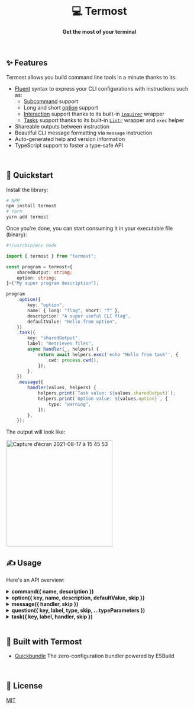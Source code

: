 <br>
<div align="center">
    <h1>💻 Termost</h1>
    <strong>Get the most of your terminal</strong>
</div>
<br>
<br>

## ✨ Features

Termost allows you build command line tools in a minute thanks to its:

-   [Fluent](https://en.wikipedia.org/wiki/Fluent_interface) syntax to express your CLI configurations with instructions such as:
    -   [Subcommand](example/withCommand.ts) support
    -   Long and short [option](example/withOption.ts) support
    -   [Interaction](example/withQuestion.ts) support thanks to its built-in [`inquirer`](https://www.npmjs.com/package/inquirer) wrapper
    -   [Tasks](example/withTask.ts) support thanks to its built-in [`Listr`](https://www.npmjs.com/package/listr) wrapper and `exec` helper
-   Shareable outputs between instruction
-   Beautiful CLI message formatting via `message` instruction
-   Auto-generated help and version information
-   TypeScript support to foster a type-safe API

<br>

## 🚀 Quickstart

Install the library:

```bash
# NPM
npm install termost
# Yarn
yarn add termost
```

Once you're done, you can start consuming it in your executable file (binary):

```ts
#!/usr/bin/env node

import { termost } from "termost";

const program = termost<{
	sharedOutput: string;
	option: string;
}>("My super program description");

program
	.option({
		key: "option",
		name: { long: "flag", short: "f" },
		description: "A super useful CLI flag",
		defaultValue: "Hello from option",
	})
	.task({
		key: "sharedOutput",
		label: "Retrieves files",
		async handler(_, helpers) {
			return await helpers.exec('echo "Hello from task"', {
				cwd: process.cwd(),
			});
		},
	})
	.message({
		handler(values, helpers) {
			helpers.print(`Task value: ${values.sharedOutput}`);
			helpers.print(`Option value: ${values.option}`, {
				type: "warning",
			});
		},
	});
```

The output will look like:

<img width="287" alt="Capture d’écran 2021-08-17 à 15 45 53" src="https://user-images.githubusercontent.com/10498826/129737100-52d70ee4-66a1-4f56-96ec-b56c7f378a50.png">

<br>

## ✍️ Usage

Here's an API overview:

<details>
<summary><b>command({ name, description })</b></summary>
<p>

```ts
#!/usr/bin/env node

import { termost } from "termost";

const program = termost("Example to showcase the `command` API");

program
	.command({
		name: "build",
		description: "Transpile and bundle in production mode",
	})
	.message({
		handler(values, helpers) {
			helpers.print("👋 Hello, I'm the `build` command");
		},
	});

program
	.command({
		name: "watch",
		description: "Rebuild your assets on any code change",
	})
	.message({
		handler(values, helpers) {
			helpers.print("👋 Hello, I'm the `watch` command");
		},
	});
```

</p>
</details>

<details>
<summary><b>option({ key, name, description, defaultValue, skip })</b></summary>
<p>

```ts
#!/usr/bin/env node

import { termost } from "termost";

type ProgramContext = {
	optionWithAlias: number;
	optionWithoutAlias: string;
};

const program = termost<ProgramContext>("Example to showcase the `option` API");

program
	.option({
		key: "optionWithAlias",
		name: { long: "shortOption", short: "s" },
		description: "Useful CLI flag",
		defaultValue: 0,
	})
	.option({
		key: "optionWithoutAlias",
		name: "longOption",
		description: "Useful CLI flag",
		defaultValue: "defaultValue",
	})
	.message({
		handler(values, helpers) {
			helpers.print(JSON.stringify(values, null, 2));
		},
	});
```

</p>
</details>

<details>
<summary><b>message({ handler, skip })</b></summary>
<p>

```ts
#!/usr/bin/env node

import { termost } from "termost";

const program = termost("Example to showcase the `message` API");

program.message({
	handler(values, helpers) {
		const content =
			"A content formatted thanks to the `print` helper presets.";

		helpers.print(content);
		helpers.print(content, { type: "warning" });
		helpers.print(content, { type: "error" });
		helpers.print(content, { type: "success" });
		helpers.print(content, {
			type: "information",
			label: "👋 You can also customize the label",
		});
		helpers.print(["I support also", "multilines", "with array input"], {
			type: "information",
			label: "👋 You can also customize the label",
		});
		console.log(
			helpers.format(
				"\nYou can also have a total control on the formatting through the `format` helper.",
				{
					color: "white",
					modifier: ["italic", "strikethrough", "bold"],
				}
			)
		);
	},
});
```

</p>
</details>

<details>
<summary><b>question({ key, label, type, skip, ...typeParameters })</b></summary>
<p>

```ts
#!/usr/bin/env node

type ProgramContext = {
	question1: "singleOption1" | "singleOption2";
	question2: Array<"multipleOption1" | "multipleOption2">;
	question3: boolean;
	question4: string;
};

const program = termost<ProgramContext>(
	"Example to showcase the `question` API"
);

program
	.question({
		type: "select:one",
		key: "question1",
		label: "What is your single choice?",
		choices: ["singleOption1", "singleOption2"],
		defaultValue: "singleOption1",
	})
	.question({
		type: "select:many",
		key: "question2",
		label: "What is your multiple choices?",
		choices: ["multipleOption1", "multipleOption2"],
		defaultValue: ["multipleOption2"],
	})
	.question({
		type: "confirm",
		key: "question3",
		label: "Are you sure to skip this question?",
		defaultValue: false,
		skip(context) {
			return Boolean(context.values.question3);
		},
	})
	.question({
		type: "text",
		key: "question4",
		label: (context) =>
			`Dynamic question label generated from a context value: ${context.values.question1}`,
	})
	.message({
		handler(context, helpers) {
			helpers.print(JSON.stringify(context, null, 4));
		},
	});
```

</p>
</details>

<details>
<summary><b>task({ key, label, handler, skip })</b></summary>
<p>

```ts
#!/usr/bin/env node

import { termost } from "termost";

type ProgramContext = {
	computedFromOtherTaskValues: "big" | "small";
	execOutput: string;
	size: number;
};

const program = termost<ProgramContext>("Example to showcase the `task` API");

program
	.task({
		key: "size",
		label: "Task with returned value (persisted)",
		async handler() {
			return 45;
		},
	})
	.task({
		label: "Task with side-effect only (no persisted value)",
		handler() {
			// @note: side-effect only handler
		},
	})
	.task({
		key: "computedFromOtherTaskValues",
		label: "Task can also access other persisted task values",
		handler(values) {
			if (values.size > 2000) {
				return Promise.resolve("big");
			}

			return Promise.resolve("small");
		},
	})
	.task({
		key: "execOutput",
		label: "Or even execute external commands thanks to its provided helpers",
		handler(values, helpers) {
			return helpers.exec("ls -al");
		},
	})
	.task({
		label: "A task can be skipped as well",
		async handler() {
			await wait(2000);

			return Promise.resolve("Super long task");
		},
		skip(values) {
			const needOptimization = values.size > 2000;

			return !needOptimization;
		},
	})
	.task({
		label: (values) =>
			`A task can have a dynamic label generated from context values: ${values.computedFromOtherTaskValues}`,
		async handler() {},
	})
	.message({
		handler(values, helpers) {
			helpers.print(
				`A task with a specified "key" can be retrieved here. Size = ${values.size}. If no "key" was specified the task returned value cannot be persisted across program instructions.`
			);

			console.info(JSON.stringify(values, null, 2));
		},
	});

const wait = (delay: number) => {
	return new Promise((resolve) => setTimeout(resolve, delay));
};
```

</p>
</details>

<br>

## 🤩 Built with Termost

-   [Quickbundle](https://github.com/adbayb/quickbundle) The zero-configuration bundler powered by ESBuild

<br>

## 📖 License

[MIT](./LICENSE "License MIT")
